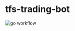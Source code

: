 # tfs-trading-bot

![go workflow](https://github.com/khodand/tfs-trading-bot/actions/workflows/go.yml/badge.svg)
